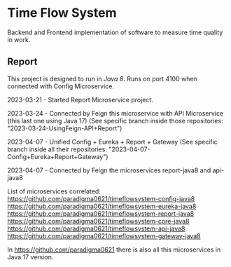# Time Flow System 
Backend and Frontend implementation of software to measure time quality in work.

## Report
This project is designed to run in *Java 8*.
Runs on port 4100 when connected with Config Microservice.

2023-03-21 - Started Report Microservice project.

2023-03-24 - Connected by Feign this microservice with API Microservice (this last one using Java 17) (See specific branch inside those repositories: "2023-03-24-UsingFeign-API+Report")	

2023-04-07 - Unified Config + Eureka + Report + Gateway (See specific branch inside all their repositories: "2023-04-07-Config+Eureka+Report+Gateway")

2023-04-07 - Connected by Feign the microservices report-java8 and api-java8

List of microservices correlated: <br>
https://github.com/paradigma0621/timeflowsystem-config-java8 <br>
https://github.com/paradigma0621/timeflowsystem-eureka-java8 <br>
https://github.com/paradigma0621/timeflowsystem-report-java8 <br>
https://github.com/paradigma0621/timeflowsystem-core-java8 <br>
https://github.com/paradigma0621/timeflowsystem-api-java8 <br>
https://github.com/paradigma0621/timeflowsystem-gateway-java8

In https://github.com/paradigma0621 there is also all this microservices in Java 17 version.
